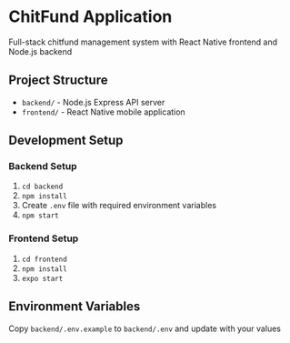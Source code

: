 # ChitFund Application
Full-stack chitfund management system with React Native frontend and Node.js backend

## Project Structure
- `backend/` - Node.js Express API server
- `frontend/` - React Native mobile application

## Development Setup

### Backend Setup
1. `cd backend`
2. `npm install`
3. Create `.env` file with required environment variables
4. `npm start`

### Frontend Setup
1. `cd frontend`
2. `npm install`
3. `expo start`

## Environment Variables
Copy `backend/.env.example` to `backend/.env` and update with your values
